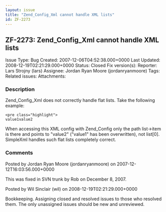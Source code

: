 ```yaml
---
layout: issue
title: "Zend_Config_Xml cannot handle XML lists"
id: ZF-2273
---
```


ZF-2273: Zend\_Config\_Xml cannot handle XML lists
--------------------------------------------------

 Issue Type: Bug Created: 2007-12-06T04:52:38.000+0000 Last Updated: 2008-12-19T02:21:29.000+0000 Status: Closed Fix version(s): 
 Reporter:  Lars Strojny (lars)  Assignee:  Jordan Ryan Moore (jordanryanmoore)  Tags: 
 Related issues: 
 Attachments: 
### Description

Zend\_Config\_Xml does not correctly handle flat lists. Take the following example:

 
    <pre class="highlight">
    value1value2

When accessing this XML config with Zend\_Config only the path list->item is there and points to "value2" ("value1" has been overwritten), not list[0]. SimpleXml handles such flat lists completely correct.

 

 

### Comments

Posted by Jordan Ryan Moore (jordanryanmoore) on 2007-12-12T16:03:56.000+0000

This was fixed in SVN trunk by Rob on December 8, 2007.

 

 

Posted by Wil Sinclair (wil) on 2008-12-19T02:21:29.000+0000

Bookkeeping. Assigning closed and resolved issues to those who resolved them. The only unassigned issues should be new and unreviewed.

 

 
